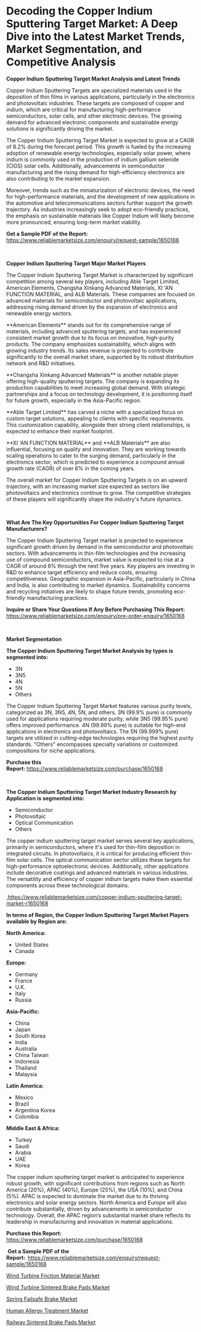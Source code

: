 <p><h1>Decoding the Copper Indium Sputtering Target Market: A Deep Dive into the Latest Market Trends, Market Segmentation, and Competitive Analysis</h1></p><p><strong>Copper Indium Sputtering Target Market Analysis and Latest Trends</strong></p>
<p><p>Copper Indium Sputtering Targets are specialized materials used in the deposition of thin films in various applications, particularly in the electronics and photovoltaic industries. These targets are composed of copper and indium, which are critical for manufacturing high-performance semiconductors, solar cells, and other electronic devices. The growing demand for advanced electronic components and sustainable energy solutions is significantly driving the market.</p><p>The Copper Indium Sputtering Target Market is expected to grow at a CAGR of 8.2% during the forecast period. This growth is fueled by the increasing adoption of renewable energy technologies, especially solar power, where indium is commonly used in the production of indium gallium selenide (CIGS) solar cells. Additionally, advancements in semiconductor manufacturing and the rising demand for high-efficiency electronics are also contributing to the market expansion. </p><p>Moreover, trends such as the miniaturization of electronic devices, the need for high-performance materials, and the development of new applications in the automotive and telecommunications sectors further support the growth trajectory. As industries increasingly seek to adopt eco-friendly practices, the emphasis on sustainable materials like Copper Indium will likely become more pronounced, ensuring long-term market viability.</p></p>
<p><strong>Get a Sample PDF of the Report:&nbsp;</strong> <a href="https://www.reliablemarketsize.com/enquiry/request-sample/1650168?utm_campaign=1133&utm_medium=2&utm_source=Github&utm_content=ia&utm_term=23032025&utm_id=copper-indium-sputtering-target">https://www.reliablemarketsize.com/enquiry/request-sample/1650168</a></p>
<p>&nbsp;</p>
<p><strong>Copper Indium Sputtering Target Major Market Players</strong></p>
<p><p>The Copper Indium Sputtering Target Market is characterized by significant competition among several key players, including Able Target Limited, American Elements, Changsha Xinkang Advanced Materials, XI 'AN FUNCTION MATERIAL, and ALB Materials. These companies are focused on advanced materials for semiconductor and photovoltaic applications, addressing rising demand driven by the expansion of electronics and renewable energy sectors.</p><p>**American Elements** stands out for its comprehensive range of materials, including advanced sputtering targets, and has experienced consistent market growth due to its focus on innovative, high-purity products. The company emphasizes sustainability, which aligns with growing industry trends. Its sales revenue is projected to contribute significantly to the overall market share, supported by its robust distribution network and R&D initiatives.</p><p>**Changsha Xinkang Advanced Materials** is another notable player offering high-quality sputtering targets. The company is expanding its production capabilities to meet increasing global demand. With strategic partnerships and a focus on technology development, it is positioning itself for future growth, especially in the Asia-Pacific region.</p><p>**Able Target Limited** has carved a niche with a specialized focus on custom target solutions, appealing to clients with specific requirements. This customization capability, alongside their strong client relationships, is expected to enhance their market footprint.</p><p>**XI 'AN FUNCTION MATERIAL** and **ALB Materials** are also influential, focusing on quality and innovation. They are working towards scaling operations to cater to the surging demand, particularly in the electronics sector, which is predicted to experience a compound annual growth rate (CAGR) of over 6% in the coming years.</p><p>The overall market for Copper Indium Sputtering Targets is on an upward trajectory, with an increasing market size expected as sectors like photovoltaics and electronics continue to grow. The competitive strategies of these players will significantly shape the industry's future dynamics.</p></p>
<p>&nbsp;</p>
<p><strong>What Are The Key Opportunities For Copper Indium Sputtering Target Manufacturers?</strong></p>
<p><p>The Copper Indium Sputtering Target market is projected to experience significant growth driven by demand in the semiconductor and photovoltaic sectors. With advancements in thin-film technologies and the increasing use of compound semiconductors, market value is expected to rise at a CAGR of around 6% through the next five years. Key players are investing in R&D to enhance target efficiency and reduce costs, ensuring competitiveness. Geographic expansion in Asia-Pacific, particularly in China and India, is also contributing to market dynamics. Sustainability concerns and recycling initiatives are likely to shape future trends, promoting eco-friendly manufacturing practices.</p></p>
<p><strong>Inquire or Share Your Questions If Any Before Purchasing This Report:</strong> <a href="https://www.reliablemarketsize.com/enquiry/pre-order-enquiry/1650168?utm_campaign=1133&utm_medium=2&utm_source=Github&utm_content=ia&utm_term=23032025&utm_id=copper-indium-sputtering-target">https://www.reliablemarketsize.com/enquiry/pre-order-enquiry/1650168</a></p>
<p>&nbsp;</p>
<p><strong>Market Segmentation</strong></p>
<p><strong>The Copper Indium Sputtering Target Market Analysis by types is segmented into:</strong></p>
<p><ul><li>3N</li><li>3N5</li><li>4N</li><li>5N</li><li>Others</li></ul></p>
<p><p>The Copper Indium Sputtering Target Market features various purity levels, categorized as 3N, 3N5, 4N, 5N, and others. 3N (99.9% pure) is commonly used for applications requiring moderate purity, while 3N5 (99.95% pure) offers improved performance. 4N (99.99% pure) is suitable for high-end applications in electronics and photovoltaics. The 5N (99.999% pure) targets are utilized in cutting-edge technologies requiring the highest purity standards. "Others" encompasses specialty variations or customized compositions for niche applications.</p></p>
<p><strong>Purchase this Report:&nbsp;</strong><a href="https://www.reliablemarketsize.com/purchase/1650168?utm_campaign=1133&utm_medium=2&utm_source=Github&utm_content=ia&utm_term=23032025&utm_id=copper-indium-sputtering-target">https://www.reliablemarketsize.com/purchase/1650168</a></p>
<p>&nbsp;</p>
<p><strong>The Copper Indium Sputtering Target Market Industry Research by Application is segmented into:</strong></p>
<p><ul><li>Semiconductor</li><li>Photovoltaic</li><li>Optical Communication</li><li>Others</li></ul></p>
<p><p>The copper indium sputtering target market serves several key applications, primarily in semiconductors, where it's used for thin-film deposition in integrated circuits. In photovoltaics, it is critical for producing efficient thin-film solar cells. The optical communication sector utilizes these targets for high-performance optoelectronic devices. Additionally, other applications include decorative coatings and advanced materials in various industries. The versatility and efficiency of copper indium targets make them essential components across these technological domains.</p></p>
<p><a href="https://www.reliablemarketsize.com/copper-indium-sputtering-target-market-r1650168?utm_campaign=1133&utm_medium=2&utm_source=Github&utm_content=ia&utm_term=23032025&utm_id=copper-indium-sputtering-target">&nbsp;https://www.reliablemarketsize.com/copper-indium-sputtering-target-market-r1650168</a></p>
<p><strong>In terms of Region, the Copper Indium Sputtering Target Market Players available by Region are:</strong></p>
<p>
    <p> <strong> North America: </strong>
        <ul>
            <li>United States</li>
            <li>Canada</li>
        </ul>
        </p> 
    <p> <strong> Europe: </strong>
        <ul>
            <li>Germany</li>
            <li>France</li>
            <li>U.K.</li>
            <li>Italy</li>
            <li>Russia</li>
        </ul>
        </p> 
    <p> <strong> Asia-Pacific: </strong>
        <ul>
            <li>China</li>
            <li>Japan</li>
            <li>South Korea</li>
            <li>India</li>
            <li>Australia</li>
            <li>China Taiwan</li>
            <li>Indonesia</li>
            <li>Thailand</li>
            <li>Malaysia</li>
        </ul>
        </p> 
    <p> <strong> Latin America: </strong>
        <ul>
            <li>Mexico</li>
            <li>Brazil</li>
            <li>Argentina Korea</li>
            <li>Colombia</li>
        </ul>
        </p> 
    <p> <strong> Middle East & Africa: </strong>
        <ul>
            <li>Turkey</li>
            <li>Saudi</li>
            <li>Arabia</li>
            <li>UAE</li>
            <li>Korea</li>
        </ul>
    </p>
    </p>
<p><p>The copper indium sputtering target market is anticipated to experience robust growth, with significant contributions from regions such as North America (20%), APAC (40%), Europe (25%), the USA (10%), and China (5%). APAC is expected to dominate the market due to its thriving electronics and solar energy sectors. North America and Europe will also contribute substantially, driven by advancements in semiconductor technology. Overall, the APAC region’s substantial market share reflects its leadership in manufacturing and innovation in material applications.</p></p>
<p><strong>Purchase this Report: </strong><a href="https://www.reliablemarketsize.com/purchase/1650168?utm_campaign=1133&utm_medium=2&utm_source=Github&utm_content=ia&utm_term=23032025&utm_id=copper-indium-sputtering-target">https://www.reliablemarketsize.com/purchase/1650168</a></p>
<p>&nbsp;<strong>Get a Sample PDF of the Report:&nbsp;&nbsp;</strong><a href="https://www.reliablemarketsize.com/enquiry/request-sample/1650168?utm_campaign=1133&utm_medium=2&utm_source=Github&utm_content=ia&utm_term=23032025&utm_id=copper-indium-sputtering-target">https://www.reliablemarketsize.com/enquiry/request-sample/1650168</a></p>
<p><strong></strong></p>
<p><p><a href="https://github.com/jemalapoilly/Market-Research-Report-List-1/blob/main/wind-turbine-friction-material-market.md?utm_campaign=1133&utm_medium=2&utm_source=Github&utm_content=ia&utm_term=23032025&utm_id=copper-indium-sputtering-target">Wind Turbine Friction Material Market</a></p><p><a href="https://github.com/shapurforouz/Market-Research-Report-List-1/blob/main/wind-turbine-sintered-brake-pads-market.md?utm_campaign=1133&utm_medium=2&utm_source=Github&utm_content=ia&utm_term=23032025&utm_id=copper-indium-sputtering-target">Wind Turbine Sintered Brake Pads Market</a></p><p><a href="https://github.com/norbyboyse4d/Market-Research-Report-List-1/blob/main/spring-failsafe-brake-market.md?utm_campaign=1133&utm_medium=2&utm_source=Github&utm_content=ia&utm_term=23032025&utm_id=copper-indium-sputtering-target">Spring Failsafe Brake Market</a></p><p><a href="https://github.com/oatisorenscl/Market-Research-Report-List-1/blob/main/human-allergy-treatment-market.md?utm_campaign=1133&utm_medium=2&utm_source=Github&utm_content=ia&utm_term=23032025&utm_id=copper-indium-sputtering-target">Human Allergy Treatment Market</a></p><p><a href="https://github.com/siriyagayo/Market-Research-Report-List-1/blob/main/railway-sintered-brake-pads-market.md?utm_campaign=1133&utm_medium=2&utm_source=Github&utm_content=ia&utm_term=23032025&utm_id=copper-indium-sputtering-target">Railway Sintered Brake Pads Market</a></p></p>